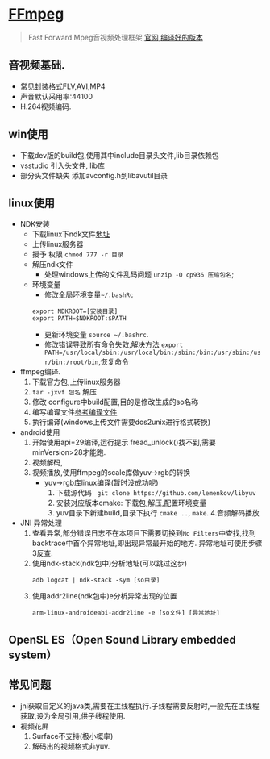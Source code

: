 # [FFmpeg](https://blog.csdn.net/leixiaohua1020/article/details/44220151)
> Fast Forward Mpeg音视频处理框架,[官网](http://ffmpeg.org/),[编译好的版本](https://ffmpeg.zeranoe.com/builds/)

## 音视频基础.
* 常见封装格式FLV,AVI,MP4
* 声音默认采用率:44100
* H.264视频编码.

## win使用
* 下载dev版的build包,使用其中include目录头文件,lib目录依赖包
* vsstudio 引入头文件, lib库
* 部分头文件缺失 添加avconfig.h到libavutil目录

## linux使用
* NDK安装
	* 下载linux下ndk文件[地址](https://developer.android.com/ndk/downloads/)
	* 上传linux服务器
	* 授予 权限 `chmod 777 -r 目录`
	* 解压ndk文件
		* 处理windows上传的文件乱码问题 `unzip -O cp936 压缩包名`;
	* 环境变量
		* 修改全局环境变量`~/.bashRc`
		```
		export NDKROOT=[安装目录]
		export PATH=$NDKROOT:$PATH

		```
		* 更新环境变量 `source ~/.bashrc`.
		* 修改错误导致所有命令失效,解决方法 `export PATH=/usr/local/sbin:/usr/local/bin:/sbin:/bin:/usr/sbin:/usr/bin:/root/bin`,恢复命令
* ffmpeg编译.
	1. 下载官方包,上传linux服务器
	2. `tar -jxvf 包名` 解压
	3. 修改 configure中build配置,目的是修改生成的so名称
	4. 编写编译文件[参考](https://juejin.im/post/5d831333f265da03c61e8a28#heading-7)[编译文件](./resources/build_android.sh)
	5. 执行编译(windows上传文件需要dos2unix进行格式转换)
* android使用
    1. 开始使用api=29编译,运行提示 fread_unlock()找不到,需要minVersion>28才能跑.
    2. 视频解码,
    3. 视频播放,使用ffmpeg的scale库做yuv->rgb的转换
        * yuv->rgb库linux编译(暂时没成功呢)
            1. 下载源代码 ` git clone https://github.com/lemenkov/libyuv`
            2. 安装对应版本cmake: 下载包,解压,配置环境变量
            3. yuv目录下新建build,目录下执行 `cmake ..`, `make`.
    4.音频解码播放
* JNI 异常处理
    1. 查看异常,部分错误日志不在本项目下需要切换到`No Filters`中查找,找到backtrace中首个异常地址,即出现异常最开始的地方.
    异常地址可使用步骤3反查.
    2. 使用ndk-stack(ndk包中)分析地址(可以跳过这步)
        ```
        adb logcat | ndk-stack -sym [so目录]
        ```
    3. 使用addr2line(ndk包中)e分析异常出现的位置
        ```
        arm-linux-androideabi-addr2line -e [so文件] [异常地址]
        ```
## OpenSL ES（Open Sound Library embedded system）

## 常见问题
* jni获取自定义的java类,需要在主线程执行.子线程需要反射时,一般先在主线程获取,设为全局引用,供子线程使用.
* 视频花屏
    1. Surface不支持(极小概率)
    2. 解码出的视频格式非yuv.